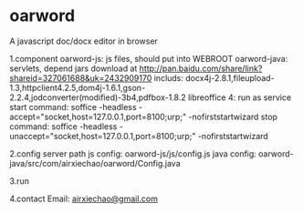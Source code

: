 oarword
=======

A javascript doc/docx editor in browser

1.component
  oarword-js: js files, should put into WEBROOT
  oarword-java: servlets, depend jars download at http://pan.baidu.com/share/link?shareid=327061688&uk=2432909170
    includs: docx4j-2.8.1,fileupload-1.3,httpclient4.2.5,dom4j-1.6.1,gson-2.2.4,jodconverter(modified)-3b4,pdfbox-1.8.2
  libreoffice 4: run as service
    start command: soffice -headless -accept="socket,host=127.0.0.1,port=8100;urp;" -nofirststartwizard
    stop command: soffice -headless -unaccept="socket,host=127.0.0.1,port=8100;urp;" -nofirststartwizard
    
2.config server path
  js config:  oarword-js/js/config.js
  java config: oarword-java/src/com/airxiechao/oarword/Config.java
  
3.run

4.contact
  Email: airxiechao@gmail.com
